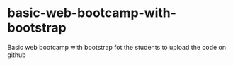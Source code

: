 # basic-web-bootcamp-with-bootstrap
Basic web bootcamp with bootstrap fot the students to upload the code on github
